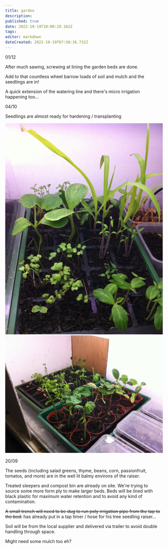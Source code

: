 ```yaml
---
title: garden
description: 
published: true
date: 2022-10-19T10:00:29.162Z
tags: 
editor: markdown
dateCreated: 2022-10-19T07:50:36.732Z
---
```


01/12

After much sawing, screwing at lining the garden beds are done.

Add to that countless wheel barrow loads of soil and mulch and the seedlings are in!

A quick extension of the watering line and there's micro irrigation happening too...

04/10

Seedlings are almost ready for hardening / transplanting

![](/projects/fr_894_size1024.jpg) ![](/projects/fr_895_size1024.jpg)

20/09

The seeds (including salad greens, thyme, beans, corn, passionfruit, tomatos, and more) are in the well lit balmy environs of the raiser.

Treated sleepers and compost bin are already on site. We're trying to source some more form ply to make larger beds. Beds will be lined with black plastic for maximum water retention and to avoid any kind of contamination.

<s>A small trench will need to be dug to run poly irrigation pipe from the tap to the bed.</s> [](/user/kai) has already put in a tap timer / hose for his tree seedling raiser...

Soil will be from the local supplier and delivered via trailer to avoid double handling through space.

Might need some mulch too eh?

